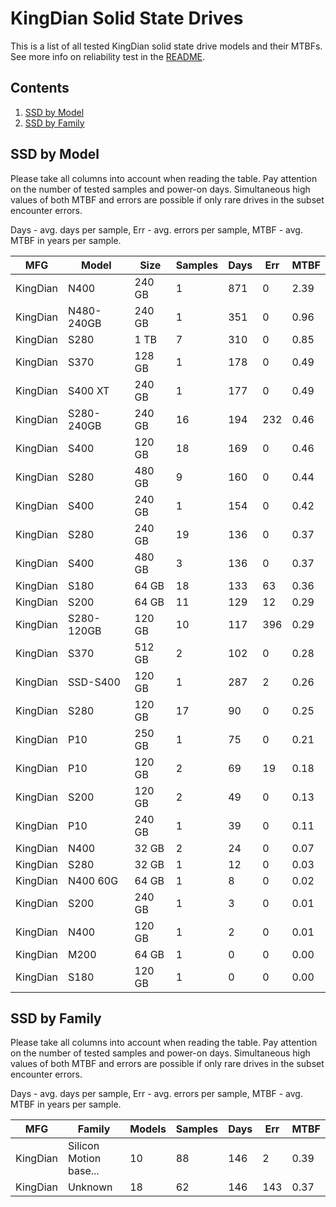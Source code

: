 KingDian Solid State Drives
===========================

This is a list of all tested KingDian solid state drive models and their MTBFs. See
more info on reliability test in the [README](https://github.com/linuxhw/SMART).

Contents
--------

1. [ SSD by Model  ](#ssd-by-model)
2. [ SSD by Family ](#ssd-by-family)

SSD by Model
------------

Please take all columns into account when reading the table. Pay attention on the
number of tested samples and power-on days. Simultaneous high values of both MTBF
and errors are possible if only rare drives in the subset encounter errors.

Days - avg. days per sample,
Err  - avg. errors per sample,
MTBF - avg. MTBF in years per sample.

| MFG       | Model              | Size   | Samples | Days  | Err   | MTBF |
|-----------|--------------------|--------|---------|-------|-------|------|
| KingDian  | N400               | 240 GB | 1       | 871   | 0     | 2.39   |
| KingDian  | N480-240GB         | 240 GB | 1       | 351   | 0     | 0.96   |
| KingDian  | S280               | 1 TB   | 7       | 310   | 0     | 0.85   |
| KingDian  | S370               | 128 GB | 1       | 178   | 0     | 0.49   |
| KingDian  | S400 XT            | 240 GB | 1       | 177   | 0     | 0.49   |
| KingDian  | S280-240GB         | 240 GB | 16      | 194   | 232   | 0.46   |
| KingDian  | S400               | 120 GB | 18      | 169   | 0     | 0.46   |
| KingDian  | S280               | 480 GB | 9       | 160   | 0     | 0.44   |
| KingDian  | S400               | 240 GB | 1       | 154   | 0     | 0.42   |
| KingDian  | S280               | 240 GB | 19      | 136   | 0     | 0.37   |
| KingDian  | S400               | 480 GB | 3       | 136   | 0     | 0.37   |
| KingDian  | S180               | 64 GB  | 18      | 133   | 63    | 0.36   |
| KingDian  | S200               | 64 GB  | 11      | 129   | 12    | 0.29   |
| KingDian  | S280-120GB         | 120 GB | 10      | 117   | 396   | 0.29   |
| KingDian  | S370               | 512 GB | 2       | 102   | 0     | 0.28   |
| KingDian  | SSD-S400           | 120 GB | 1       | 287   | 2     | 0.26   |
| KingDian  | S280               | 120 GB | 17      | 90    | 0     | 0.25   |
| KingDian  | P10                | 250 GB | 1       | 75    | 0     | 0.21   |
| KingDian  | P10                | 120 GB | 2       | 69    | 19    | 0.18   |
| KingDian  | S200               | 120 GB | 2       | 49    | 0     | 0.13   |
| KingDian  | P10                | 240 GB | 1       | 39    | 0     | 0.11   |
| KingDian  | N400               | 32 GB  | 2       | 24    | 0     | 0.07   |
| KingDian  | S280               | 32 GB  | 1       | 12    | 0     | 0.03   |
| KingDian  | N400 60G           | 64 GB  | 1       | 8     | 0     | 0.02   |
| KingDian  | S200               | 240 GB | 1       | 3     | 0     | 0.01   |
| KingDian  | N400               | 120 GB | 1       | 2     | 0     | 0.01   |
| KingDian  | M200               | 64 GB  | 1       | 0     | 0     | 0.00   |
| KingDian  | S180               | 120 GB | 1       | 0     | 0     | 0.00   |

SSD by Family
-------------

Please take all columns into account when reading the table. Pay attention on the
number of tested samples and power-on days. Simultaneous high values of both MTBF
and errors are possible if only rare drives in the subset encounter errors.

Days - avg. days per sample,
Err  - avg. errors per sample,
MTBF - avg. MTBF in years per sample.

| MFG       | Family                 | Models | Samples | Days  | Err   | MTBF |
|-----------|------------------------|--------|---------|-------|-------|------|
| KingDian  | Silicon Motion base... | 10     | 88      | 146   | 2     | 0.39   |
| KingDian  | Unknown                | 18     | 62      | 146   | 143   | 0.37   |
